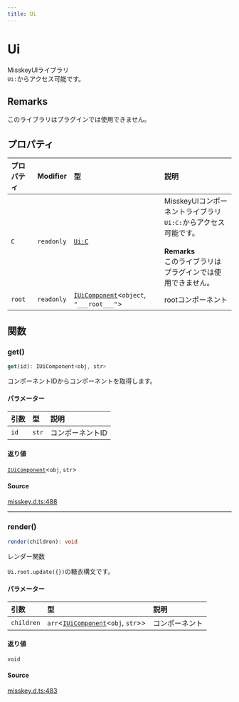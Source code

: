 ```yaml
---
title: Ui
---
```


# Ui

MisskeyUIライブラリ\
`Ui:`からアクセス可能です。

## Remarks

このライブラリはプラグインでは使用できません。

## プロパティ

| プロパティ | Modifier | 型 | 説明 |
| :------ | :------ | :------ | :------ |
| `C` | `readonly` | [`Ui:C`](Component.md) | MisskeyUIコンポーネントライブラリ<br />`Ui:C:`からアクセス可能です。<br /><br />**Remarks**<br />このライブラリはプラグインでは使用できません。 |
| `root` | `readonly` | [`IUiComponent`](../interfaces/IUiComponent.md)\<`object`, `"___root___"`\> | rootコンポーネント |

## 関数

### get()

```ts
get(id): IUiComponent<obj, str>
```

コンポーネントIDからコンポーネントを取得します。

#### パラメーター

| 引数 | 型 | 説明 |
| :------ | :------ | :------ |
| `id` | `str` | コンポーネントID |

#### 返り値

[`IUiComponent`](../interfaces/IUiComponent.md)\<`obj`, `str`\>

#### Source

[misskey.d.ts:488](https://github.com/slofp/aitslib/blob/c68ee63df45b36b0270b35442b084a226b762eeb/src/misskey.d.ts#L488)

***

### render()

```ts
render(children): void
```

レンダー関数

`Ui.root.update({})`の糖衣構文です。

#### パラメーター

| 引数 | 型 | 説明 |
| :------ | :------ | :------ |
| `children` | `arr`\<[`IUiComponent`](../interfaces/IUiComponent.md)\<`obj`, `str`\>\> | コンポーネント |

#### 返り値

`void`

#### Source

[misskey.d.ts:483](https://github.com/slofp/aitslib/blob/c68ee63df45b36b0270b35442b084a226b762eeb/src/misskey.d.ts#L483)

